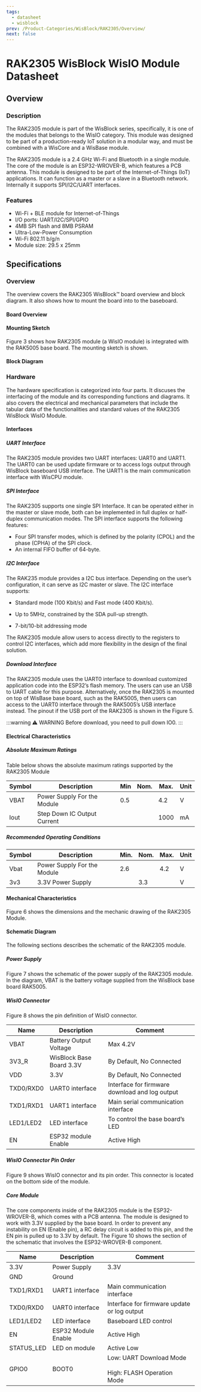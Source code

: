 ```yaml
---
tags:
  - datasheet
  - wisblock
prev: /Product-Categories/WisBlock/RAK2305/Overview/
next: false
---
```


# RAK2305 WisBlock WisIO Module Datasheet

<rk-img
  src="/assets/images/wisblock/rak2305/datasheet/rak2305.png"
  width="50%"
  caption="RAK2305 WisBlock WisIO Module"
/>

## Overview

### Description

The RAK2305 module is part of the WisBlock series, specifically, it is one of the modules that belongs to the WisIO category. This module was designed to be part of a production-ready IoT solution in a modular way, and must be combined with a WisCore and a WisBase module.

The RAK2305 module is a 2.4 GHz Wi-Fi and Bluetooth in a single module. The core of the module is an ESP32-WROVER-B, which features a PCB antenna. This module is designed to be part of the Internet-of-Things (IoT) applications. It can function as a master or a slave in a Bluetooth network. Internally it supports SPI/I2C/UART interfaces.

### Features

-  Wi-Fi + BLE module for Internet-of-Things
-  I/O ports: UART/I2C/SPI/GPIO
- 4MB SPI flash and 8MB PSRAM
- Ultra-Low-Power Consumption
- Wi-Fi 802.11 b/g/n
- Module size: 29.5 x 25mm

## Specifications

### Overview

The overview covers the RAK2305 WisBlock™ board overview and block diagram. It also shows how to mount the board into to the baseboard. 


#### Board Overview

<rk-img
  src="/assets/images/wisblock/rak2305/datasheet/board_overview.png"
  width="50%"
  caption="Board Overview"
/>


#### Mounting Sketch

Figure 3 shows how RAK2305 module (a WisIO module) is integrated with the
RAK5005 base board. The mounting sketch is shown.

<rk-img
  src="/assets/images/wisblock/rak2305/datasheet/mounting-sketch.png"
  width="100%"
  caption="Mounting Sketch"
/>

#### Block Diagram

<rk-img
  src="/assets/images/wisblock/rak2305/datasheet/block_diagram_rak2305.png"
  width="50%"
  caption="RAK2305 Block Diagram"
/>

### Hardware 

The hardware specification is categorized into four parts. It discuses the interfacing of the module and its corresponding functions and diagrams. It also covers the electrical and mechanical parameters that include the tabular data of the functionalities and standard values of the RAK2305 WisBlock WisIO Module.


#### Interfaces


##### UART Interface

The RAK2305 module provides two UART interfaces: UART0 and UART1.  The UART0 can be used update firmware or to access logs output through WisBlock baseboard USB interface. The UART1 is the main communication interface with WisCPU module.

##### SPI Interface

The RAK2305 supports one single SPI Interface. It can be operated either in the master or slave mode, both can be implemented in full duplex or half-duplex communication modes. The SPI interface supports the following features:

- Four SPI transfer modes, which is defined by the polarity (CPOL) and the phase (CPHA) of the SPI clock.
- An internal FIFO buffer of 64-byte.

##### I2C Interface

The RAK235 module provides a I2C bus interface. Depending on the user’s configuration, it can serve as I2C master or slave. The I2C interface supports:

- Standard mode (100 Kbit/s) and Fast mode (400 Kbit/s).
- Up to 5MHz, constrained by the SDA pull-up strength.

- 7-bit/10-bit addressing mode

The RAK2305 module allow users to access directly to the  registers to control I2C interfaces, which add more flexibility in the design of the final solution.

##### Download Interface

The RAK2305 module uses the UART0 interface to download customized application code into the ESP32’s flash memory. The users can use an USB to UART cable for this purpose. Alternatively, once the RAK2305 is mounted on top of WisBase base board, such as the RAK5005, then users can access to the UART0 interface through the RAK5005’s USB interface instead. The pinout if the USB port of the RAK2305 is shown in the Figure 5.

<rk-img
  src="/assets/images/wisblock/rak2305/datasheet/usb-uart0-interface.png"
  width="30%"
  caption="USB/UART0 Interface"
/>

:::warning ⚠️ WARNING
Before download, you need to pull down IO0.
:::

#### Electrical Characteristics

##### Absolute Maximum Ratings

Table below shows the absolute maximum ratings supported by the RAK2305 Module

| **Symbol** | **Description** | **Min** | **Nom.** | **Max.** | **Unit** | 
| ---- | ---- | ---- | ---- | ---- | ---- | 
| VBAT | Power Supply For the Module | 0.5 |  | 4.2 | V | 
| Iout | Step Down IC Output Current |  |  | 1000 | mA | 


##### Recommended Operating Conditions

| **Symbol** | **Description** | **Min.** | **Nom.** | **Max.** | **Unit** | 
| ---- | ---- | ---- | ---- | ---- | ---- | 
| Vbat | Power Supply For the Module | 2.6 |  | 4.2 | V | 
| 3v3 | 3.3V Power Supply |  | 3.3 |  | V | 


#### Mechanical Characteristics

Figure 6 shows the dimensions and the mechanic drawing of the RAK2305 Module.

<rk-img
  src="/assets/images/wisblock/rak2305/datasheet/rak2305_dimensions.png"
  width="100%"
  caption="RAK2305 Module Dimensions"
/>

#### Schematic Diagram

The following sections describes the schematic of the RAK2305 module.

##### Power Supply

Figure 7 shows the schematic of the power supply of the RAK2305 module. In the diagram, VBAT is the battery voltage supplied from the WisBlock base board RAK5005.

<rk-img
  src="/assets/images/wisblock/rak2305/datasheet/power_supply.png"
  width="100%"
  caption="Power Supply"
/>

##### WisIO Connector

Figure 8 shows the pin definition of WisIO connector. 

<rk-img
  src="/assets/images/wisblock/rak2305/datasheet/wisio-connector.png"
  width="100%"
  caption="WisIO Connector"
/>

| **Name** | **Description** | **Comment** | 
| ---- | ---- | ---- | 
| VBAT | Battery Output Voltage | Max 4.2V | 
| 3V3_R | WisBlock Base Board 3.3V | By Default, No Connected | 
| VDD | 3.3V | By Default, No Connected | 
| TXD0/RXD0 | UART0 interface | Interface for firmware download and log output | 
| TXD1/RXD1 | UART1 interface | Main serial communication interface | 
| LED1/LED2 | LED interface | To control the base board’s LED | 
| EN | ESP32 module Enable | Active High | 


##### WisIO Connector Pin Order

Figure 9 shows WisIO connector and its pin order. This connector is located on the bottom side of the module.

<rk-img
  src="/assets/images/wisblock/rak2305/datasheet/wisio-connector-pin-order.png"
  width="40%"
  caption=" WisIO Connector Pin Order"
/>


##### Core Module

The core components inside of the RAK2305 module is the ESP32-WROVER-B, which comes with a PCB antenna. The module is designed to work with 3.3V supplied by the base board. In order to prevent any instability on EN (Enable pin), a RC delay circuit is added to this pin, and the EN pin is pulled up to 3.3V by default. The Figure 10 shows the section of the schematic that involves the ESP32-WROVER-B component.


<rk-img
  src="/assets/images/wisblock/rak2305/datasheet/core_module.png"
  width="100%"
  caption="RAK2305 Core Component's Schematic"
/>


| **Name** | **Description** | **Comment** | 
| ---- | ---- | ---- | 
| 3.3V | Power Supply | 3.3V | 
| GND | Ground |  | 
| TXD1/RXD1 | UART1 interface | Main communication interface | 
| TXD0/RXD0 | UART0 interface | Interface for firmware update or log output | 
| LED1/LED2 | LED interface | Baseboard LED control | 
| EN | ESP32 Module Enable | Active High | 
| STATUS_LED | LED on module | Active Low | 
| GPIO0 | BOOT0 | Low: UART Download Mode<br><br>High: FLASH Operation<br>Mode | 


